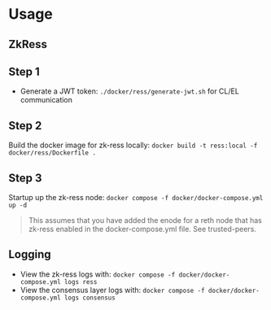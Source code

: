 # Usage

## ZkRess

## Step 1

- Generate a JWT token:  `./docker/ress/generate-jwt.sh` for CL/EL communication

## Step 2

Build the docker image for zk-ress locally: `docker build -t ress:local -f docker/ress/Dockerfile .`

## Step 3

Startup up the zk-ress node: `docker compose -f docker/docker-compose.yml up -d`

> This assumes that you have added the enode for a reth node that has zk-ress enabled in the docker-compose.yml file. See trusted-peers.

## Logging

- View the zk-ress logs with: `docker compose -f docker/docker-compose.yml logs ress`
- View the consensus layer logs with: `docker compose -f docker/docker-compose.yml logs consensus`
